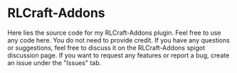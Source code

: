 # RLCraft-Addons
Here lies the source code for my RLCraft-Addons plugin. Feel free to use any code here. You do not need to provide credit. If you have any questions or suggestions, feel free to discuss it on the RLCraft-Addons spigot discussion page. If you want to request any features or report a bug, create an issue under the "Issues" tab.

